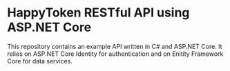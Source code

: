 # HappyToken RESTful API using ASP.NET Core

This repository contains an example API written in C# and ASP.NET Core. It relies on ASP.NET Core Identity for authentication and on Enitity Framework Core for data services. 